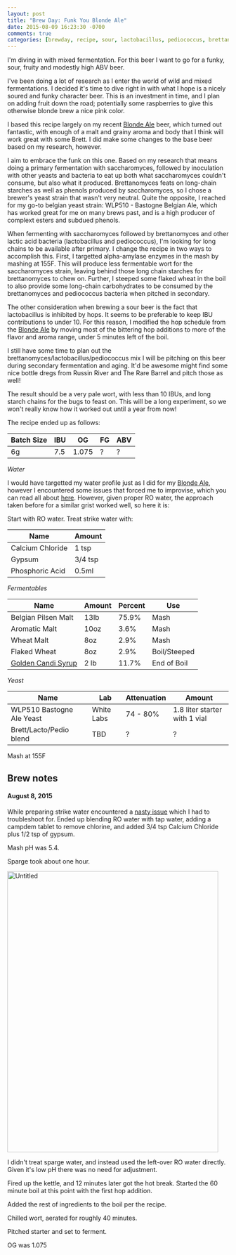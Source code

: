 ```yaml
---
layout: post
title: "Brew Day: Funk You Blonde Ale"
date: 2015-08-09 16:23:30 -0700
comments: true
categories: [brewday, recipe, sour, lactobacillus, pediococcus, brettanomyces]
---
```


I'm diving in with mixed fermentation. For this beer I want to go for
a funky, sour, fruity and modestly high ABV beer.

<!--more-->

I've been doing a lot of research as I enter the world of wild and mixed
fermentations. I decided it's time to dive right in with what I hope is a
nicely soured and funky character beer. This is an investment in time, and I
plan on adding fruit down the road; potentially some raspberries to give this
otherwise blonde brew a nice pink color.

I based this recipe largely on my recent [Blonde
Ale](blog/2015/06/21/brew-day-daddys-belgian-blonde-ale/) beer, which turned
out fantastic, with enough of a malt and grainy aroma and body that I think
will work great with some Brett. I did make some changes to the base beer based
on my research, however.

I aim to embrace the funk on this one. Based on my research that means doing a
primary fermentation with saccharomyces, followed by inoculation with other
yeasts and bacteria to eat up both what saccharomyces couldn't consume, but
also what it produced. Brettanomyces feats on long-chain starches as well as
phenols produced by saccharomyces, so I chose a brewer's yeast strain that
wasn't very neutral. Quite the opposite, I reached for my go-to belgian yeast
strain: WLP510 - Bastogne Belgian Ale, which has worked great for me on many
brews past, and is a high producer of complext esters and subdued phenols.

When fermenting with saccharomyces followed by brettanomyces and
other lactic acid bacteria (lactobacillus and pediococcus), I'm looking for
long chains to be available after primary. I change the recipe in two ways to
accomplish this. First, I targetted alpha-amylase enzymes in the mash by
mashing at 155F. This will produce less fermentable wort for the saccharomyces
strain, leaving behind those long chain starches for brettanomyces to chew on.
Further, I steeped some flaked wheat in the boil to also provide some
long-chain carbohydrates to be consumed by the brettanomyces and pediococcus
bacteria when pitched in secondary.

The other consideration when brewing a sour beer is the fact that lactobacillus
is inhibited by hops. It seems to be preferable to keep IBU contributions to
under 10. For this reason, I modified the hop schedule from the [Blonde
Ale](blog/2015/06/21/brew-day-daddys-belgian-blonde-ale/) by moving most of the
bittering hop additions to more of the flavor and aroma range, under 5 minutes
left of the boil.

I still have some time to plan out the brettanomyces/lactobacillus/pediococcus
mix I will be pitching on this beer during secondary fermentation and aging.
It'd be awesome might find some nice bottle dregs from Russin River and The
Rare Barrel and pitch those as well!

The result should be a very pale wort, with less than 10 IBUs, and long starch
chains for the bugs to feast on. This will be a long experiment, so we won't
really know how it worked out until a year from now!

The recipe ended up as follows:

| Batch Size |  IBU   | OG    | FG    | ABV |
| ---------- |  ----- | ----- | ----- | --- |
| 6g         |  7.5   | 1.075 | ?     | ?   |

*Water*

I would have targetted my water profile just as I did for my [Blonde
Ale](blog/2015/06/21/brew-day-daddys-belgian-blonde-ale/), however I
encountered some issues that forced me to improvise, which you can read all
about [here](blog/2015/08/09/dont-trust-your-ro-water/). However, given proper
RO water, the approach taken before for a similar grist worked well, so here it
is:

Start with RO water. Treat strike water with:

| Name             | Amount  |
| ---------------- | ------  |
| Calcium Chloride | 1 tsp   |
| Gypsum           | 3/4 tsp |
| Phosphoric Acid  | 0.5ml   |

*Fermentables*

| Name                                             | Amount | Percent     | Use          |
| ---------------------                            | ------ | ----------- | ------------ |
| Belgian Pilsen Malt                              | 13lb   | 75.9%       | Mash         |
| Aromatic Malt                                    | 10oz   | 3.6%        | Mash         |
| Wheat Malt                                       | 8oz    | 2.9%        | Mash         |
| Flaked Wheat                                     | 8oz    | 2.9%        | Boil/Steeped |
| [Golden Candi Syrup](http://www.candisyrup.com/) | 2 lb   | 11.7%       | End of Boil  |

*Yeast*

| Name                       | Lab         | Attenuation | Amount                        |
| -------------------------- | ----------- | ----------  | -----                         |
| WLP510 Bastogne Ale Yeast  | White Labs  | 74 - 80%    | 1.8 liter starter with 1 vial |
| Brett/Lacto/Pedio blend    | TBD         | ?           | ?                             |

Mash at 155F

## Brew notes

#### August 8, 2015

While preparing strike water encountered a [nasty
issue](blog/2015/08/09/dont-trust-your-ro-water/) which I had to troubleshoot
for. Ended up blending RO water with tap water, adding a campdem tablet to
remove chlorine, and added 3/4 tsp Calcium Chloride plus 1/2 tsp of gypsum. 

Mash pH was 5.4.

Sparge took about one hour.

<a data-flickr-embed="true" href="https://www.flickr.com/photos/hgmnz/19821700903/in/album-72157655784368350/" title="Untitled"><img src="https://farm1.staticflickr.com/361/19821700903_573f29a00f_z.jpg" width="480" height="640" alt="Untitled"></a><script async src="//embedr.flickr.com/assets/client-code.js" charset="utf-8"></script>

I didn't treat sparge water, and instead used the left-over RO water directly.
Given it's low pH there was no need for adjustment.

Fired up the kettle, and 12 minutes later got the hot break. Started the 60 minute boil at this point with the first hop addition.

Added the rest of ingredients to the boil per the recipe.

Chilled wort, aerated for roughly 40 minutes.

Pitched starter and set to ferment.

OG was 1.075
